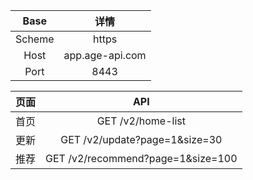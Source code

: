 |  Base  |      详情       |
| :----: | :-------------: |
| Scheme |      https      |
|  Host  | app.age-api.com |
|  Port  |      8443       |

| 页面 |                API                |
| :--: | :-------------------------------: |
| 首页 |         GET /v2/home-list         |
| 更新 |   GET /v2/update?page=1&size=30   |
| 推荐 | GET /v2/recommend?page=1&size=100 |
